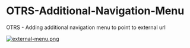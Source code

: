 # OTRS-Additional-Navigation-Menu
OTRS - Adding additional navigation menu to point to external url

[![external-menu.png](https://i.postimg.cc/RVxKJjLw/external-menu.png)](https://postimg.cc/MXtvh34G)
